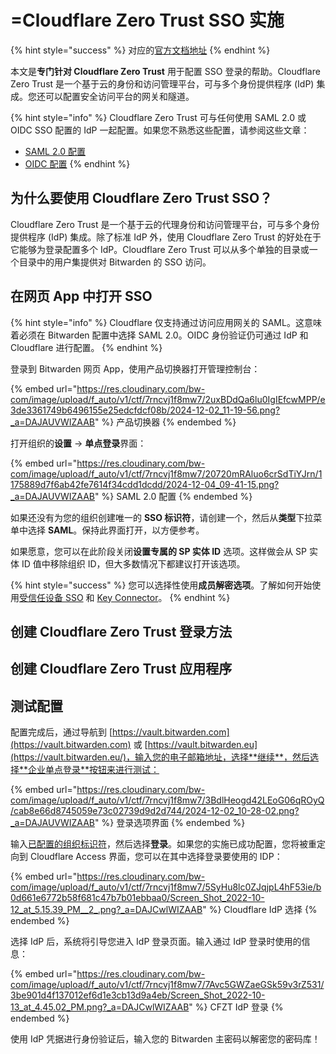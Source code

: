 # =Cloudflare Zero Trust SSO 实施

{% hint style="success" %}
对应的[官方文档地址](https://bitwarden.com/help/cloudflare-zero-trust-sso-implementation/)
{% endhint %}

本文是**专门针对 Cloudflare Zero Trust** 用于配置 SSO 登录的帮助。Cloudflare Zero Trust 是一个基于云的身份和访问管理平台，可与多个身份提供程序 (IdP) 集成。您还可以配置安全访问平台的网关和隧道。

{% hint style="info" %}
Cloudflare Zero Trust 可与任何使用 SAML 2.0 或 OIDC SSO 配置的 IdP 一起配置。如果您不熟悉这些配置，请参阅这些文章：

* [SAML 2.0 配置](../../../login-with-sso/saml-2.0-configuration.md)
* [OIDC 配置](../../../login-with-sso/oidc-configuration.md)
{% endhint %}

## 为什么要使用 Cloudflare Zero Trust SSO？ <a href="#why-use-cloudflare-zero-trust-with-sso" id="why-use-cloudflare-zero-trust-with-sso"></a>

Cloudflare Zero Trust 是一个基于云的代理身份和访问管理平台，可与多个身份提供程序 (IdP) 集成。除了标准 IdP 外，使用 Cloudflare Zero Trust 的好处在于它能够为登录配置多个 IdP。Cloudflare Zero Trust 可以从多个单独的目录或一个目录中的用户集提供对 Bitwarden 的 SSO 访问。

## 在网页 App 中打开 SSO <a href="#open-sso-in-the-web-app" id="open-sso-in-the-web-app"></a>

{% hint style="info" %}
Cloudflare 仅支持通过访问应用网关的 SAML。这意味着必须在 Bitwarden 配置中选择 SAML 2.0。OIDC 身份验证仍可通过 IdP 和 Cloudflare 进行配置。
{% endhint %}

登录到 Bitwarden 网页 App，使用产品切换器打开管理控制台：

{% embed url="https://res.cloudinary.com/bw-com/image/upload/f_auto/v1/ctf/7rncvj1f8mw7/2uxBDdQa6lu0IgIEfcwMPP/e3de3361749b6496155e25edcfdcf08b/2024-12-02_11-19-56.png?_a=DAJAUVWIZAAB" %}
产品切换器
{% endembed %}

打开组织的**设置** → **单点登录**界面：

{% embed url="https://res.cloudinary.com/bw-com/image/upload/f_auto/v1/ctf/7rncvj1f8mw7/20720mRAluo6crSdTiYJrn/1175889d7f6ab42fe7614f34cdd1dcdd/2024-12-04_09-41-15.png?_a=DAJAUVWIZAAB" %}
SAML 2.0 配置
{% endembed %}

如果还没有为您的组织创建唯一的 **SSO 标识符**，请创建一个，然后从**类型**下拉菜单中选择 **SAML**。保持此界面打开，以方便参考。

如果愿意，您可以在此阶段关闭**设置专属的 SP 实体 ID** 选项。这样做会从 SP 实体 ID 值中移除组织 ID，但大多数情况下都建议打开该选项。

{% hint style="success" %}
您可以选择性使用**成员解密选项**。了解如何开始使用[受信任设备 SSO](../trusted-devices/about-trusted-devices.md) 和 [Key Connector](../../../login-with-sso/about-key-connector.md)。
{% endhint %}

## 创建 Cloudflare Zero Trust 登录方法 <a href="#create-a-cloudflare-zero-trust-login-method" id="create-a-cloudflare-zero-trust-login-method"></a>

## 创建 Cloudflare Zero Trust  应用程序 <a href="#create-a-cloudflare-zero-trust-application" id="create-a-cloudflare-zero-trust-application"></a>

## 测试配置 <a href="#test-the-configuration" id="test-the-configuration"></a>

配置完成后，通过导航到 [https://vault.bitwarden.com](https://vault.bitwarden.com) 或 [https://vault.bitwarden.eu](https://vault.bitwarden.eu/)，输入您的电子邮箱地址，选择**继续**，然后选择**企业单点登录**按钮来进行测试：

{% embed url="https://res.cloudinary.com/bw-com/image/upload/f_auto/v1/ctf/7rncvj1f8mw7/3BdlHeogd42LEoG06qROyQ/cab8e66d8745059e73c02739d9d2d744/2024-12-02_10-28-02.png?_a=DAJAUVWIZAAB" %}
登录选项界面
{% endembed %}

输入[已配置的组织标识符](../../../login-with-sso/saml-2.0-configuration.md#step-1-enabling-login-with-sso)，然后选择**登录**。如果您的实施已成功配置，您将被重定向到 Cloudflare Access 界面，您可以在其中选择登录要使用的 IDP：

{% embed url="https://res.cloudinary.com/bw-com/image/upload/f_auto/v1/ctf/7rncvj1f8mw7/5SyHu8lc0ZJqjpL4hF53ie/b0d661e6772b58f681c47b7b01ebbaa0/Screen_Shot_2022-10-12_at_5.15.39_PM__2_.png?_a=DAJCwlWIZAAB" %}
Cloudflare IdP 选择
{% endembed %}

选择 IdP 后，系统将引导您进入 IdP 登录页面。输入通过 IdP 登录时使用的信息：

{% embed url="https://res.cloudinary.com/bw-com/image/upload/f_auto/v1/ctf/7rncvj1f8mw7/7Avc5GWZaeGSk59v3rZ531/3be901d4f137012ef6d1e3cb13d9a4eb/Screen_Shot_2022-10-13_at_4.45.02_PM.png?_a=DAJCwlWIZAAB" %}
CFZT IdP 登录
{% endembed %}

使用 IdP 凭据进行身份验证后，输入您的 Bitwarden 主密码以解密您的密码库！
